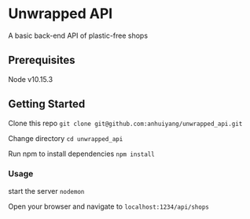 # Unwrapped API

A basic back-end API of plastic-free shops

## Prerequisites

Node v10.15.3

## Getting Started

Clone this repo `git clone git@github.com:anhuiyang/unwrapped_api.git`

Change directory `cd unwrapped_api`

Run npm to install dependencies `npm install`


### Usage

start the server `nodemon`

Open your browser and navigate to `localhost:1234/api/shops`

